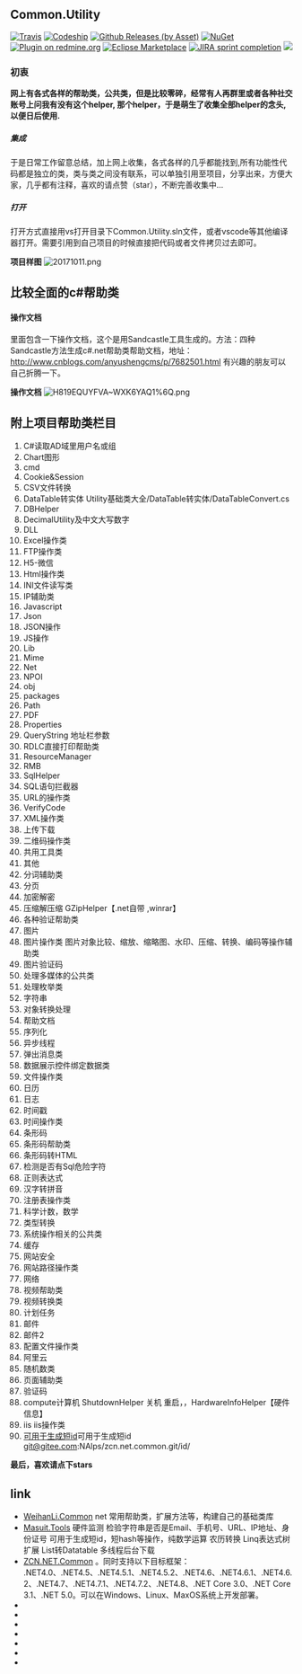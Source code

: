 
## Common.Utility

[![Travis](https://img.shields.io/travis/rust-lang/rust.svg)](https://ci.appveyor.com/project/Jimmey-Jiang/common-utility)
[![Codeship](https://img.shields.io/codeship/d6c1ddd0-16a3-0132-5f85-2e35c05e22b1.svg)](https://travis-ci.org/Jimmey-Jiang/Common.Utility)
[![Github Releases (by Asset)](https://img.shields.io/github/downloads/atom/atom/latest/atom-amd64.deb.svg)](https://github.com/Jimmey-Jiang/Common.Utility)
[![NuGet](https://img.shields.io/nuget/v/DotnetSpider2.Extension.svg)](https://www.nuget.org/packages)
[![Plugin on redmine.org](https://img.shields.io/redmine/plugin/stars/redmine_xlsx_format_issue_exporter.svg)](https://github.com/Jimmey-Jiang/Common.Utility)
[![Eclipse Marketplace](https://img.shields.io/eclipse-marketplace/last-update/notepad4e.svg)](https://github.com/Jimmey-Jiang/Common.Utility)
[![JIRA sprint completion](https://img.shields.io/jira/sprint/https/jira.spring.io/94.svg)](https://github.com/Jimmey-Jiang/Common.Utility)
[![](https://img.shields.io/bitbucket/issues-raw/atlassian/python-bitbucket.svg)](https://github.com/Jimmey-Jiang/Common.Utility)

### 初衷
**网上有各式各样的帮助类，公共类，但是比较零碎，经常有人再群里或者各种社交账号上问我有没有这个helper,
那个helper，于是萌生了收集全部helper的念头,以便日后使用.**

##### 集成
 于是日常工作留意总结，加上网上收集，各式各样的几乎都能找到,所有功能性代码都是独立的类，类与类之间没有联系，可以单独引用至项目，分享出来，方便大家，几乎都有注释，喜欢的请点赞（star），不断完善收集中... 

##### 打开
打开方式直接用vs打开目录下Common.Utility.sln文件，或者vscode等其他编译器打开。需要引用到自己项目的时候直接把代码或者文件拷贝过去即可。


**项目样图**
![20171011.png](http://upload-images.jianshu.io/upload_images/6855212-fd64cd5f294f1967.png?imageMogr2/auto-orient/strip%7CimageView2/2/w/1240)


## 比较全面的c#帮助类
#### 操作文档
里面包含一下操作文档，这个是用Sandcastle工具生成的。方法：四种Sandcastle方法生成c#.net帮助类帮助文档，地址：http://www.cnblogs.com/anyushengcms/p/7682501.html 有兴趣的朋友可以自己折腾一下。


**操作文档**
![H819EQUYFVA~WXK6YAQ1%6Q.png](http://upload-images.jianshu.io/upload_images/6855212-6cf5a7a2a4a75c89.png?imageMogr2/auto-orient/strip%7CimageView2/2/w/1240)


## 附上项目帮助类栏目
1.  C#读取AD域里用户名或组
2.  Chart图形
3.  cmd
4.  Cookie&Session
5.  CSV文件转换
6.  DataTable转实体 Utility基础类大全/DataTable转实体/DataTableConvert.cs
7.  DBHelper
8.  DecimalUtility及中文大写数字
9.  DLL
10.  Excel操作类
11.  FTP操作类
12.  H5-微信
13.  Html操作类
14.  INI文件读写类
15.  IP辅助类
16.  Javascript
17.  Json
18.  JSON操作
19.  JS操作
20.  Lib
21.  Mime
22.  Net
23.  NPOI
24.  obj
25.  packages
26.  Path
27.  PDF
28.  Properties
29.  QueryString 地址栏参数
30.  RDLC直接打印帮助类
31.  ResourceManager
32.  RMB
33.  SqlHelper
34.  SQL语句拦截器
35.  URL的操作类
36.  VerifyCode
37.  XML操作类
38.  上传下载
39.  二维码操作类
40.  共用工具类
41.  其他
42.  分词辅助类
43.  分页
44.  加密解密
45.  压缩解压缩  GZipHelper【.net自带 ,winrar】
46.  各种验证帮助类
47.  图片
48.  图片操作类    图片对象比较、缩放、缩略图、水印、压缩、转换、编码等操作辅助类
49.  图片验证码
50.  处理多媒体的公共类
51.  处理枚举类
52.  字符串
53.  对象转换处理
54.  帮助文档
55.  序列化
56.  异步线程
57.  弹出消息类
58.  数据展示控件绑定数据类
59.  文件操作类
60.  日历
61.  日志
62.  时间戳
63.  时间操作类
64.  条形码
65.  条形码帮助类
66.  条形码转HTML
67.  检测是否有Sql危险字符
68.  正则表达式
69.  汉字转拼音
70.  注册表操作类
71.  科学计数，数学
72.  类型转换
73.  系统操作相关的公共类
74.  缓存
75.  网站安全
76.  网站路径操作类
77.  网络
78.  视频帮助类
79.  视频转换类
80.  计划任务
81.  邮件
82.  邮件2
83.  配置文件操作类
84.  阿里云
85.  随机数类
86.  页面辅助类
87.  验证码
88.  compute计算机  ShutdownHelper 关机 重启，，HardwareInfoHelper【硬件信息】
89.   iis iis操作类
90. [可用于生成短id](./Utility基础类大全/Id)可用于生成短id  git@gitee.com:NAlps/zcn.net.common.git/id/

**最后，喜欢请点下stars**
## link
* [WeihanLi.Common](https://github.com/WeihanLi/WeihanLi.Common.git) net 常用帮助类，扩展方法等，构建自己的基础类库
* [Masuit.Tools](git@github.com:zhouweiaccp/Masuit.Tools.git) 硬件监测 检验字符串是否是Email、手机号、URL、IP地址、身份证号  可用于生成短id，短hash等操作，纯数学运算 农历转换  Linq表达式树扩展 List转Datatable 多线程后台下载
* [ZCN.NET.Common](https://gitee.com/NAlps/zcn.net.common/blob/master/ZCN.NET.Common/Id/SequentialGuidGenerator.cs) 。同时支持以下目标框架： .NET4.0、.NET4.5、.NET4.5.1、.NET4.5.2、.NET4.6、.NET4.6.1、.NET4.6.2、.NET4.7、.NET4.7.1、.NET4.7.2、.NET4.8、.NET Core 3.0、.NET Core 3.1、.NET 5.0。可以在Windows、Linux、MaxOS系统上开发部署。
* []()
* []()
* []()
* []()
* []()
* []()
* []()

